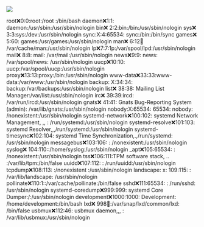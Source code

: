 ![](Maszyny/Linux/BountyHunter/Pasted%20image%2020210730151427.png)

root:x:0:0:root:/root :/bin/bash
daemon:x:1:1: daemon:/usr/sbin:/usr/sbin/nologin
bin:x: 2:2:bin:/bin:/usr/sbin/nologin
sys:x: 3:3:sys:/dev:/usr/sbin/nologin
sync:X:4:65534: sync:/bin:/bin/sync
games:x: 5:60: games:/usr/games:/usr/sbin/nologin
man:x: 6:12:man: /var/cache/man:/usr/sbin/nologin
lp:x:7:7:1p:/var/spool/lpd:/usr/sbin/nologin
mail:x: 8:8: mail: /var/mail:/usr/sbin/nologin
news:x:9:9: news: /var/spool/news: /usr/sbin/nologin
uucp:x:10:10: uucp:/var/spool/uucp:/usr/sbin/nologin
proxy:x:13:13:proxy:/bin:/usr/sbin/nologin
www-data:x:33:33:www-data:/var/www:/usr/sbin/nologin
backup: X:34:34: backup:/var/backups:/usr/sbin/nologin
list:x: 38:38: Mailing List Manager:/var/list:/usr/sbin/nologin
irc:x: 39:39:ircd: /var/run/ircd:/usr/sbin/nologin
gnats:x: 41:41: Gnats Bug-Reporting System (admin): /var/lib/gnats:/usr/sbin/nologin
nobody:X:65534: 65534: nobody: /nonexistent:/usr/sbin/nologin
systemd-network:x:100:102: systemd Network Management, ,, : /run/systemd:/usr/sbin/nologin
systemd-resolve:x:101:103: systemd Resolver,,,/run/systemd:/usr/sbin/nologin
systemd-timesync:x:102:104: systemd Time Synchronization,.,/run/systemd: /usr/sbin/nologin
messagebus:x:103:106: : /nonexistent:/usr/sbin/nologin
syslog:x: 104:110::/home/syslog:/usr/sbin/nologin
_apt:x:105:65534: : /nonexistent:/usr/sbin/nologin
tss:x:106:111:TPM software stack, .. :/var/lib/tpm:/bin/false
uuidd:x:107:112: : /run/uuidd:/usr/sbin/nologin
tcpdump:x:108:113: :/nonexistent :/usr/sbin/nologin
landscape: x: 109:115: : /var/lib/landscape: /usr/sbin/nologin
pollinate:x:110:1::/var/cache/pollinate:/bin/false
sshd:x:111:65534: : /run/sshd: /usr/sbin/nologin
systemd-coredump:x:999:999: systemd Core Dumper:/:/usr/sbin/nologin
development:x:1000:1000: Development: /home/development:/bin/bash
lxd:x: 998:100::/var/snap/lxd/common/lxd: /bin/false
usbmux:x:112:46: usbmux daemon,,, : /var/lib/usbmux:/usr/sbin/nologin
